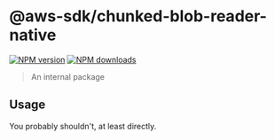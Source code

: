 # @aws-sdk/chunked-blob-reader-native

[![NPM version](https://img.shields.io/npm/v/@aws-sdk/chunked-blob-reader-native/latest.svg)](https://www.npmjs.com/package/@aws-sdk/chunked-blob-reader-native)
[![NPM downloads](https://img.shields.io/npm/dm/@aws-sdk/chunked-blob-reader-native.svg)](https://www.npmjs.com/package/@aws-sdk/chunked-blob-reader-native)

> An internal package

## Usage

You probably shouldn't, at least directly.
